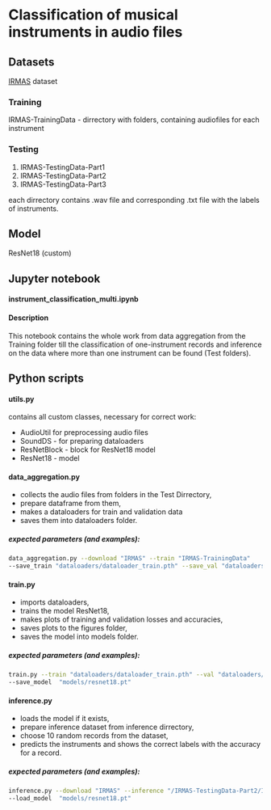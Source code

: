 # Classification of musical instruments in audio files

## Datasets

[IRMAS](https://www.upf.edu/web/mtg/irmas) dataset

### Training
IRMAS-TrainingData - dirrectory with folders, containing audiofiles for each instrument

### Testing
1. IRMAS-TestingData-Part1
2. IRMAS-TestingData-Part2
3. IRMAS-TestingData-Part3

each dirrectory contains .wav file and corresponding .txt file with the labels of instruments.

## Model
ResNet18 (custom)

## Jupyter notebook

#### instrument_classification_multi.ipynb

#### Description
This notebook contains the whole work from data aggregation from the Training folder till the classification of one-instrument records and inference on the data where more than one instrument can be found (Test folders).

## Python scripts

#### utils.py
contains all custom classes, necessary for correct work:
* AudioUtil for preprocessing audio files
* SoundDS - for preparing dataloaders
* ResNetBlock - block for ResNet18 model
* ResNet18 - model

#### data_aggregation.py
* collects the audio files from folders in the Test Dirrectory, 
* prepare dataframe from them, 
* makes a dataloaders for train and validation data
* saves them into dataloaders folder.

##### expected parameters (and examples):

```bash
data_aggregation.py --download "IRMAS" --train "IRMAS-TrainingData"
--save_train "dataloaders/dataloader_train.pth" --save_val "dataloaders/dataloader_val.pth"
```

#### train.py
* imports dataloaders,
* trains the model ResNet18, 
* makes plots of training and validation losses and accuracies, 
* saves plots to the figures folder,
* saves the model into models folder.

##### expected parameters (and examples):

```bash
train.py --train "dataloaders/dataloader_train.pth" --val "dataloaders/dataloader_val.pth"
--save_model  "models/resnet18.pt"
```

#### inference.py
* loads the model if it exists,
* prepare inference dataset from inference dirrectory, 
* choose 10 random records from the dataset, 
* predicts the instruments and shows the correct labels with the accuracy for a record.

##### expected parameters (and examples):

```bash
inference.py --download "IRMAS" --inference "/IRMAS-TestingData-Part2/IRTestingData-Part2/"
--load_model  "models/resnet18.pt"
```


